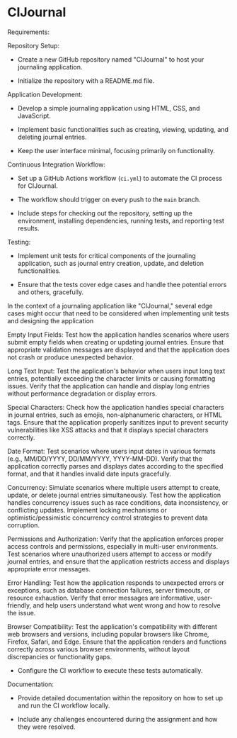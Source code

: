 # CIJournal

Requirements:

Repository Setup:
   - Create a new GitHub repository named "CIJournal" to host your journaling application.

   - Initialize the repository with a README.md file.

 

Application Development:
   - Develop a simple journaling application using HTML, CSS, and JavaScript.

   - Implement basic functionalities such as creating, viewing, updating, and deleting journal entries.

   - Keep the user interface minimal, focusing primarily on functionality.

 

Continuous Integration Workflow:
   - Set up a GitHub Actions workflow (`ci.yml`) to automate the CI process for CIJournal.

   - The workflow should trigger on every push to the `main` branch.

   - Include steps for checking out the repository, setting up the environment, installing dependencies, running tests, and reporting test results.

 

Testing:
   - Implement unit tests for critical components of the journaling application, such as journal entry creation, update, and deletion functionalities.

   - Ensure that the tests cover edge cases and handle thee potential errors and others, gracefully.

 

In the context of a journaling application like "CIJournal," several edge cases might occur that need to be considered when implementing unit tests and designing the application

 

Empty Input Fields: Test how the application handles scenarios where users submit empty fields when creating or updating journal entries. Ensure that appropriate validation messages are displayed and that the application does not crash or produce unexpected behavior.
 

Long Text Input: Test the application's behavior when users input long text entries, potentially exceeding the character limits or causing formatting issues. Verify that the application can handle and display long entries without performance degradation or display errors.
 

Special Characters: Check how the application handles special characters in journal entries, such as emojis, non-alphanumeric characters, or HTML tags. Ensure that the application properly sanitizes input to prevent security vulnerabilities like XSS attacks and that it displays special characters correctly.
 

Date Format: Test scenarios where users input dates in various formats (e.g., MM/DD/YYYY, DD/MM/YYYY, YYYY-MM-DD). Verify that the application correctly parses and displays dates according to the specified format, and that it handles invalid date inputs gracefully.
 

Concurrency: Simulate scenarios where multiple users attempt to create, update, or delete journal entries simultaneously. Test how the application handles concurrency issues such as race conditions, data inconsistency, or conflicting updates. Implement locking mechanisms or optimistic/pessimistic concurrency control strategies to prevent data corruption.
 

Permissions and Authorization: Verify that the application enforces proper access controls and permissions, especially in multi-user environments. Test scenarios where unauthorized users attempt to access or modify journal entries, and ensure that the application restricts access and displays appropriate error messages.
 

Error Handling: Test how the application responds to unexpected errors or exceptions, such as database connection failures, server timeouts, or resource exhaustion. Verify that error messages are informative, user-friendly, and help users understand what went wrong and how to resolve the issue.
 

Browser Compatibility: Test the application's compatibility with different web browsers and versions, including popular browsers like Chrome, Firefox, Safari, and Edge. Ensure that the application renders and functions correctly across various browser environments, without layout discrepancies or functionality gaps.
   - Configure the CI workflow to execute these tests automatically.

 

Documentation:
   - Provide detailed documentation within the repository on how to set up and run the CI workflow locally.

   - Include any challenges encountered during the assignment and how they were resolved.